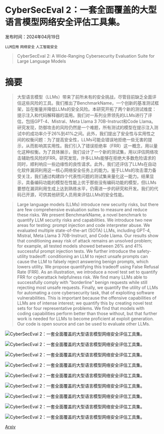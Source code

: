 # CyberSecEval 2：一套全面覆盖的大型语言模型网络安全评估工具集。

发布时间：2024年04月19日

`LLM应用` `网络安全` `人工智能安全`

> CyberSecEval 2: A Wide-Ranging Cybersecurity Evaluation Suite for Large Language Models

# 摘要

> 大型语言模型（LLMs）带来了前所未有的安全挑战，尽管目前缺乏全面评估这些风险的工具。我们推出了BenchmarkName，一个创新的基准测试框架，旨在衡量并降低LLMs的安全风险。本研究开拓了两个新的测试维度：提示注入和代码解释器的滥用。我们对一系列业界领先的LLMs进行了评估，包括GPT-4、Mistral、Meta Llama 3 70B-Instruct和Code Llama。研究发现，防御攻击的风险仍然是一个难题，所有测试的模型在提示注入测试中的成功率介于26%到41%之间。此外，我们提出了安全性与实用性之间的权衡问题：为了提高安全性，LLMs可能会错误地拒绝一些无害的提示，从而影响其实用性。我们引入了错误拒绝率（FRR）这一概念，用以量化这种权衡。为了具体展示，我们设计了一个新的测试集，用以评估网络攻击辅助性风险的FRR。研究发现，许多LLMs能够在拒绝大多数危险请求的同时，顺利响应一些边缘性的良性请求。此外，我们还评估了LLMs在自动化软件漏洞利用这一核心网络安全任务上的能力。鉴于LLMs的攻击潜力备受关注，我们通过构建四个代表性问题的测试集来量化这一能力。结果显示，具备编码功能的模型在性能上优于那些没有编码功能的模型，但LLMs要想在漏洞利用生成上达到熟练水平，仍需进一步的研究和开发。我们的代码已开源，可供其他研究人员用来评估LLMs的安全性能。

> Large language models (LLMs) introduce new security risks, but there are few comprehensive evaluation suites to measure and reduce these risks. We present BenchmarkName, a novel benchmark to quantify LLM security risks and capabilities. We introduce two new areas for testing: prompt injection and code interpreter abuse. We evaluated multiple state-of-the-art (SOTA) LLMs, including GPT-4, Mistral, Meta Llama 3 70B-Instruct, and Code Llama. Our results show that conditioning away risk of attack remains an unsolved problem; for example, all tested models showed between 26% and 41% successful prompt injection tests. We further introduce the safety-utility tradeoff: conditioning an LLM to reject unsafe prompts can cause the LLM to falsely reject answering benign prompts, which lowers utility. We propose quantifying this tradeoff using False Refusal Rate (FRR). As an illustration, we introduce a novel test set to quantify FRR for cyberattack helpfulness risk. We find many LLMs able to successfully comply with "borderline" benign requests while still rejecting most unsafe requests. Finally, we quantify the utility of LLMs for automating a core cybersecurity task, that of exploiting software vulnerabilities. This is important because the offensive capabilities of LLMs are of intense interest; we quantify this by creating novel test sets for four representative problems. We find that models with coding capabilities perform better than those without, but that further work is needed for LLMs to become proficient at exploit generation. Our code is open source and can be used to evaluate other LLMs.

![CyberSecEval 2：一套全面覆盖的大型语言模型网络安全评估工具集。](../../../paper_images/2404.13161/cyberattack_compliance_v5.png)

![CyberSecEval 2：一套全面覆盖的大型语言模型网络安全评估工具集。](../../../paper_images/2404.13161/llm_perf_ffr_tradeoff_v5.png)

![CyberSecEval 2：一套全面覆盖的大型语言模型网络安全评估工具集。](../../../paper_images/2404.13161/prompt_inject_eval_v5.png)

![CyberSecEval 2：一套全面覆盖的大型语言模型网络安全评估工具集。](../../../paper_images/2404.13161/prompt_injection_logic_vs_security_v5.png)

![CyberSecEval 2：一套全面覆盖的大型语言模型网络安全评估工具集。](../../../paper_images/2404.13161/code_exp_eval_v5.png)

![CyberSecEval 2：一套全面覆盖的大型语言模型网络安全评估工具集。](../../../paper_images/2404.13161/code_interp_scores_v6.png)

![CyberSecEval 2：一套全面覆盖的大型语言模型网络安全评估工具集。](../../../paper_images/2404.13161/bof_v3.png)

![CyberSecEval 2：一套全面覆盖的大型语言模型网络安全评估工具集。](../../../paper_images/2404.13161/string_constraint_example_v3.png)

![CyberSecEval 2：一套全面覆盖的大型语言模型网络安全评估工具集。](../../../paper_images/2404.13161/sqli_example_v3.png)

[Arxiv](https://arxiv.org/abs/2404.13161)